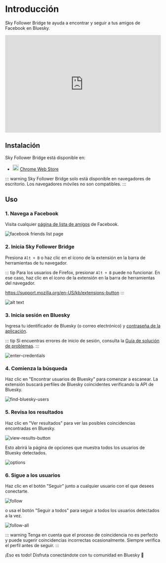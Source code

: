 # Introducción

Sky Follower Bridge te ayuda a encontrar y seguir a tus amigos de Facebook en Bluesky.

<iframe width="100%" height="315" src="https://www.youtube.com/embed/rS9Dp4s7KbA?si=73L-o1uzU3oLFYeY" title="YouTube video player" frameborder="0" allow="accelerometer; autoplay; clipboard-write; encrypted-media; gyroscope; picture-in-picture; web-share" referrerpolicy="strict-origin-when-cross-origin" allowfullscreen></iframe>

## Instalación

Sky Follower Bridge está disponible en:

<ul class="install-list">
  <li>
    <img src="/images/icon-chrome.svg" width="20" height="20">
    <a href="https://chrome.google.com/webstore/detail/sky-follower-bridge/behhbpbpmailcnfbjagknjngnfdojpko" target="_blank" rel="noopener noreferrer" class="gtm-link-to-store">Chrome Web Store</a>
  </li>
</ul>

::: warning
Sky Follower Bridge solo está disponible en navegadores de escritorio. Los navegadores móviles no son compatibles.
:::

## Uso

### 1. Navega a Facebook

Visita cualquier [página de lista de amigos](https://www.facebook.com/friends/list) de Facebook.

![facebook friends list page](/images/facebook-list-page.png)

### 2. Inicia Sky Follower Bridge

Presiona `Alt + B` o haz clic en el ícono de la extensión en la barra de herramientas de tu navegador.

::: tip
Para los usuarios de Firefox, presionar `Alt + B` puede no funcionar. En ese caso, haz clic en el ícono de la extensión en la barra de herramientas del navegador.

https://support.mozilla.org/en-US/kb/extensions-button
:::

![alt text](/images/instagram-open-extension.png)

### 3. Inicia sesión en Bluesky

Ingresa tu identificador de Bluesky (o correo electrónico) y [contraseña de la aplicación](https://bsky.app/settings/app-passwords).

::: tip
Si encuentras errores de inicio de sesión, consulta la [Guía de solución de problemas](/troubleshooting).
:::

![enter-credentials](/images/enter-credentials.png)

### 4. Comienza la búsqueda

Haz clic en "Encontrar usuarios de Bluesky" para comenzar a escanear. La extensión buscará perfiles de Bluesky coincidentes verificando la API de Bluesky.

![find-bluesky-users](/images/scan-users.png)

### 5. Revisa los resultados

Haz clic en "Ver resultados" para ver las posibles coincidencias encontradas en Bluesky.

![view-results-button](/images/click-results.png)

Esto abrirá la página de opciones que muestra todos los usuarios de Bluesky detectados.

![options](/images/options.png)

### 6. Sigue a los usuarios

Haz clic en el botón "Seguir" junto a cualquier usuario con el que desees conectarte.

![follow](/images/click-follow-btn.png)

o usa el botón "Seguir a todos" para seguir a todos los usuarios detectados a la vez.

![follow-all](/images/follow-all-btn.png)

::: warning
Tenga en cuenta que el proceso de coincidencia no es perfecto y puede sugerir coincidencias incorrectas ocasionalmente. Siempre verifica el perfil antes de seguir.
:::

¡Eso es todo! Disfruta conectándote con tu comunidad en Bluesky 🎉 

